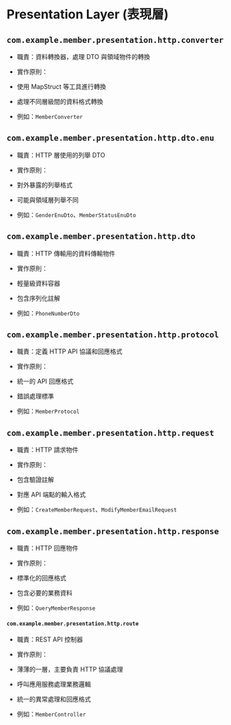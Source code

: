 # Presentation Layer (表現層)

## `com.example.member.presentation.http.converter`

- 職責：資料轉換器，處理 DTO 與領域物件的轉換

- 實作原則：

- 使用 MapStruct 等工具進行轉換
- 處理不同層級間的資料格式轉換
- 例如：`MemberConverter`

## `com.example.member.presentation.http.dto.enu`

- 職責：HTTP 層使用的列舉 DTO

- 實作原則：

- 對外暴露的列舉格式
- 可能與領域層列舉不同
- 例如：`GenderEnuDto`、`MemberStatusEnuDto`

## `com.example.member.presentation.http.dto`

- 職責：HTTP 傳輸用的資料傳輸物件

- 實作原則：

- 輕量級資料容器
- 包含序列化註解
- 例如：`PhoneNumberDto`

## `com.example.member.presentation.http.protocol`

- 職責：定義 HTTP API 協議和回應格式

- 實作原則：

- 統一的 API 回應格式
- 錯誤處理標準
- 例如：`MemberProtocol`

## `com.example.member.presentation.http.request`

- 職責：HTTP 請求物件

- 實作原則：

- 包含驗證註解
- 對應 API 端點的輸入格式
- 例如：`CreateMemberRequest`、`ModifyMemberEmailRequest`

## `com.example.member.presentation.http.response`

- 職責：HTTP 回應物件

- 實作原則：

- 標準化的回應格式
- 包含必要的業務資料
- 例如：`QueryMemberResponse`

#### `com.example.member.presentation.http.route`

- 職責：REST API 控制器

- 實作原則：

- 薄薄的一層，主要負責 HTTP 協議處理
- 呼叫應用服務處理業務邏輯
- 統一的異常處理和回應格式
- 例如：`MemberController`
